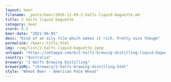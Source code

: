 ```yaml
---
layout: beer
filename: _posts/beer/2016-11-09-2-halfs-liquid-baguette.md
title: 2 halfs liquid baguette
category: beer
score: 6.5
beer-date: "2021-06-05"
desc: "Kind of an oily film which makes it rich. Pretty nice though"
permalink: /beer/:title.html
img: /img/list/2-halfs-liquid-baguette.jpeg
untappd: "https://untappd.com/b/2-halfs-brewing-distilling-liquid-baguette/4294318"
country: "Australia"
brewery: "2 Halfs Brewing Distilling"
breweryURL: "/brewery/2-halfs-brewing-distilling.html"
style: "Wheat Beer - American Pale Wheat"
---
```

